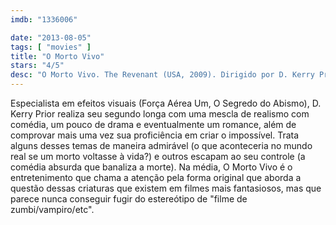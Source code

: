 ```yaml
---
imdb: "1336006"

date: "2013-08-05"
tags: [ "movies" ]
title: "O Morto Vivo"
stars: "4/5"
desc: "O Morto Vivo. The Revenant (USA, 2009). Dirigido por D. Kerry Prior. Escrito por D. Kerry Prior. Com David Anders, Chris Wylde, Louise Griffiths, Jacy King, Eric Payne, Bernardo Badillo, Theda Reichman, Richard Reichman, Wally White."
---
```

Especialista em efeitos visuais (Força Aérea Um, O Segredo do Abismo), D. Kerry Prior realiza seu segundo longa com uma mescla de realismo com comédia, um pouco de drama e eventualmente um romance, além de comprovar mais uma vez sua proficiência em criar o impossível. Trata alguns desses temas de maneira admirável (o que aconteceria no mundo real se um morto voltasse à vida?) e outros escapam ao seu controle (a comédia absurda que banaliza a morte). Na média, O Morto Vivo é o entretenimento que chama a atenção pela forma original que aborda a questão dessas criaturas que existem em filmes mais fantasiosos, mas que parece nunca conseguir fugir do estereótipo de "filme de zumbi/vampiro/etc".

